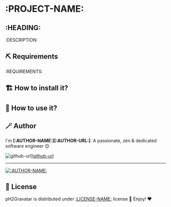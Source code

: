# :PROJECT-NAME:

## :HEADING:

:DESCRIPTION:

## ⛏ Requirements

:REQUIREMENTS:

## 🏗 How to install it?

<!-- Add what you need here -->

## 💭 How to use it?

<!-- Add what you need here -->

## 🪄 Author

I'm **[:AUTHOR-NAME:][:AUTHOR-URL:]**. A passionate,  zen &amp; dedicated software engineer 😊


![[github-url]][github-image]][github-url]

---

[![:AUTHOR-NAME:](:GRAVATAR:)](:AUTHOR-URL: ":AUTHOR-NAME:, a Software Developer")

## 📃 License

pH2Gravatar is distributed under [:LICENSE-NAME:](:LICENSE-LINK:) license 🚀 Enjoy! ❤️

<!-- GitHub's Markdown reference links -->
[author-url]: :AUTHOR-URL:
[license-url]: :LICENSE-LINK:
[github-url]: https://github.com/:GITHUB-USERNAME:
[github-image]: https://img.shields.io/badge/GitHub-100000?style=for-the-badge&logo=github&logoColor=white

<!-- Generated by README Generator CLI: https://github.com/pH-7 -->
